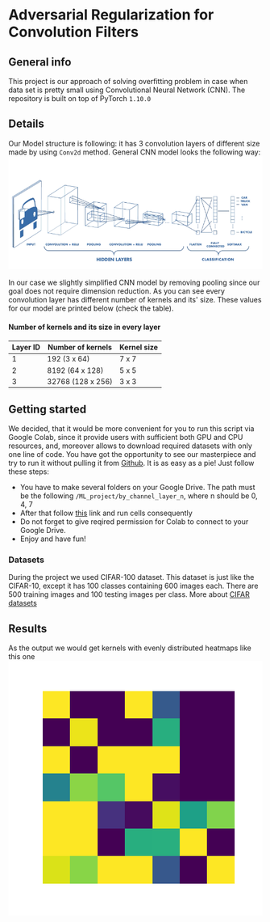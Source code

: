 # Adversarial Regularization for Convolution Filters

## General info
This project is our approach of solving overfitting problem in case when data set is pretty small using Convolutional Neural Network (CNN).
The repository is built on top of PyTorch `1.10.0`


## Details
Our Model structure is following: it has 3 convolution layers of different size made by using `Conv2d` method.
General CNN model looks the following way:
![CNN general model](https://github.com/Arius1404/Adversarial-Regularization-for-Convolution-Filters/blob/main/imgs/CNN.png)

In our case we slightly simplified CNN model by removing pooling since our goal does not require dimension reduction.
As you can see every convolution layer has different number of kernels and its' size. These values for our model are printed below (check the table).

#### Number of kernels and its size in every layer
| Layer ID      | Number of kernels | Kernel size | 
| ----------- | ----------- | ----------- |
| 1      | 192 (3 x 64)       |7 x 7 |
| 2   | 8192 (64 x 128)        |5 x 5 |
| 3   | 32768 (128 x 256)        |3 x 3 

## Getting started
We decided, that it would be more convenient for you to run this script via Google Colab, since it provide users with sufficient both GPU and CPU resources, and, moreover allows to download required datasets with only one line of code.
You have got the opportunity to see our masterpiece and try to run it without pulling it from [Github](https://github.com/Arius1404/Adversarial-Regularization-for-Convolution-Filters). It is as easy as a pie! Just follow these steps:
- You have to make several folders on your Google Drive. The path must be the following `/ML_project/by_channel_layer_n`, where n should be 0, 4, 7
- After that follow [this](https://colab.research.google.com/drive/1E_HRN-isNgKG10ujKAst31DpydhtjURv#scrollTo=cQz8Kb_iqdbI) link and run cells consequently
- Do not forget to give reqired permission for Colab to connect to your Google Drive.
- Enjoy and have fun!

### Datasets

During the project we used CIFAR-100 dataset. This dataset is just like the CIFAR-10, except it has 100 classes containing 600 images each. There are 500 training images and 100 testing images per class.
More about [CIFAR datasets](https://www.cs.toronto.edu/~kriz/cifar.html)

## Results
As the output we would get kernels with evenly distributed heatmaps like this one
![Result](https://github.com/Arius1404/Adversarial-Regularization-for-Convolution-Filters/blob/main/imgs/3-0.png)
